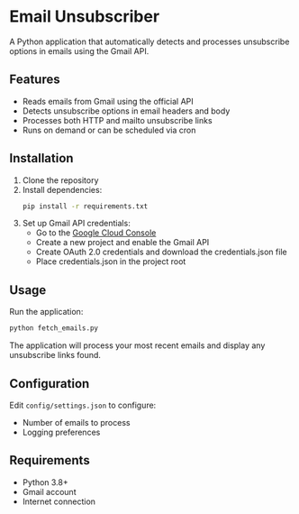 # Email Unsubscriber

A Python application that automatically detects and processes unsubscribe options in emails using the Gmail API.

## Features

- Reads emails from Gmail using the official API
- Detects unsubscribe options in email headers and body
- Processes both HTTP and mailto unsubscribe links
- Runs on demand or can be scheduled via cron

## Installation

1. Clone the repository
2. Install dependencies:
   ```bash
   pip install -r requirements.txt
   ```
3. Set up Gmail API credentials:
   - Go to the [Google Cloud Console](https://console.cloud.google.com/)
   - Create a new project and enable the Gmail API
   - Create OAuth 2.0 credentials and download the credentials.json file
   - Place credentials.json in the project root

## Usage

Run the application:
```bash
python fetch_emails.py
```

The application will process your most recent emails and display any unsubscribe links found.

## Configuration

Edit `config/settings.json` to configure:
- Number of emails to process
- Logging preferences

## Requirements

- Python 3.8+
- Gmail account
- Internet connection

